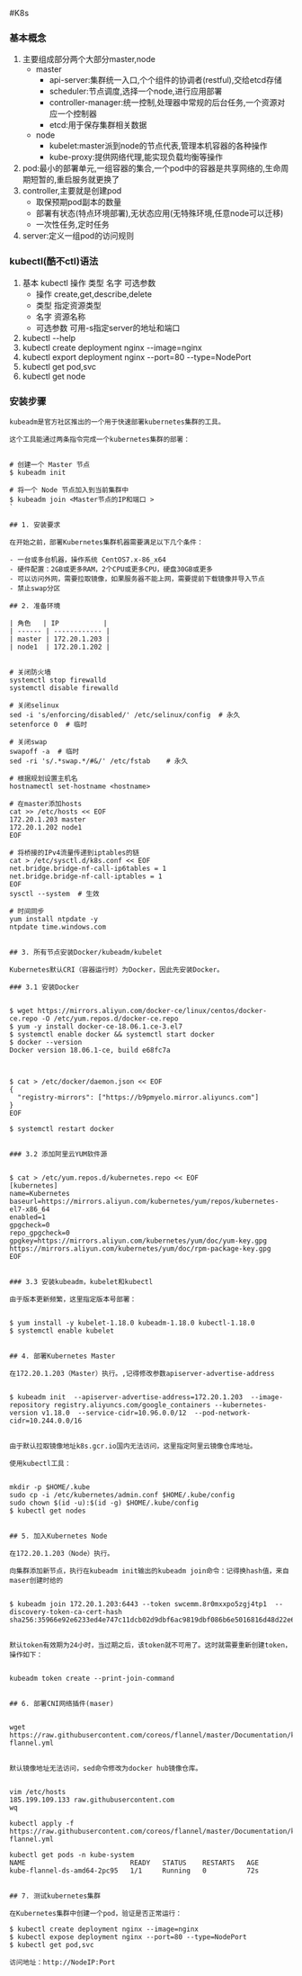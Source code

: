 #K8s
### 基本概念
1. 主要组成部分两个大部分master,node
    - master
        * api-server:集群统一入口,个个组件的协调者(restful),交给etcd存储
        * scheduler:节点调度,选择一个node,进行应用部署
        * controller-manager:统一控制,处理器中常规的后台任务,一个资源对应一个控制器
        * etcd:用于保存集群相关数据
    - node
        * kubelet:master派到node的节点代表,管理本机容器的各种操作 
        * kube-proxy:提供网络代理,能实现负载均衡等操作
2. pod:最小的部署单元,一组容器的集合,一个pod中的容器是共享网络的,生命周期短暂的,重启服务就更换了
3. controller,主要就是创建pod
    - 取保预期pod副本的数量 
    - 部署有状态(特点环境部署),无状态应用(无特殊环境,任意node可以迁移)
    - 一次性任务,定时任务                
4. server:定义一组pod的访问规则

### kubectl(酷不ctl)语法
1. 基本 kubectl 操作 类型 名字 可选参数
    - 操作 create,get,describe,delete
    - 类型 指定资源类型  
    - 名字 资源名称
    - 可选参数 可用-s指定server的地址和端口
2. kubectl --help
3. kubectl create deployment nginx --image=nginx
4. kubectl export deployment nginx --port=80 --type=NodePort
5. kubectl get pod,svc
6. kubectl get node 

### 安装步骤
```
kubeadm是官方社区推出的一个用于快速部署kubernetes集群的工具。

这个工具能通过两条指令完成一个kubernetes集群的部署：


# 创建一个 Master 节点
$ kubeadm init

# 将一个 Node 节点加入到当前集群中
$ kubeadm join <Master节点的IP和端口 >
`

## 1. 安装要求

在开始之前，部署Kubernetes集群机器需要满足以下几个条件：

- 一台或多台机器，操作系统 CentOS7.x-86_x64
- 硬件配置：2GB或更多RAM，2个CPU或更多CPU，硬盘30GB或更多
- 可以访问外网，需要拉取镜像，如果服务器不能上网，需要提前下载镜像并导入节点
- 禁止swap分区

## 2. 准备环境

| 角色   | IP           |
| ------ | ------------ |
| master | 172.20.1.203 |
| node1  | 172.20.1.202 |


# 关闭防火墙
systemctl stop firewalld
systemctl disable firewalld

# 关闭selinux
sed -i 's/enforcing/disabled/' /etc/selinux/config  # 永久
setenforce 0  # 临时

# 关闭swap
swapoff -a  # 临时
sed -ri 's/.*swap.*/#&/' /etc/fstab    # 永久

# 根据规划设置主机名
hostnamectl set-hostname <hostname>

# 在master添加hosts
cat >> /etc/hosts << EOF
172.20.1.203 master
172.20.1.202 node1
EOF

# 将桥接的IPv4流量传递到iptables的链
cat > /etc/sysctl.d/k8s.conf << EOF
net.bridge.bridge-nf-call-ip6tables = 1
net.bridge.bridge-nf-call-iptables = 1
EOF
sysctl --system  # 生效

# 时间同步
yum install ntpdate -y
ntpdate time.windows.com


## 3. 所有节点安装Docker/kubeadm/kubelet

Kubernetes默认CRI（容器运行时）为Docker，因此先安装Docker。

### 3.1 安装Docker


$ wget https://mirrors.aliyun.com/docker-ce/linux/centos/docker-ce.repo -O /etc/yum.repos.d/docker-ce.repo
$ yum -y install docker-ce-18.06.1.ce-3.el7
$ systemctl enable docker && systemctl start docker
$ docker --version
Docker version 18.06.1-ce, build e68fc7a



$ cat > /etc/docker/daemon.json << EOF
{
  "registry-mirrors": ["https://b9pmyelo.mirror.aliyuncs.com"]
}
EOF

$ systemctl restart docker


### 3.2 添加阿里云YUM软件源


$ cat > /etc/yum.repos.d/kubernetes.repo << EOF
[kubernetes]
name=Kubernetes
baseurl=https://mirrors.aliyun.com/kubernetes/yum/repos/kubernetes-el7-x86_64
enabled=1
gpgcheck=0
repo_gpgcheck=0
gpgkey=https://mirrors.aliyun.com/kubernetes/yum/doc/yum-key.gpg https://mirrors.aliyun.com/kubernetes/yum/doc/rpm-package-key.gpg
EOF


### 3.3 安装kubeadm，kubelet和kubectl

由于版本更新频繁，这里指定版本号部署：


$ yum install -y kubelet-1.18.0 kubeadm-1.18.0 kubectl-1.18.0
$ systemctl enable kubelet


## 4. 部署Kubernetes Master

在172.20.1.203（Master）执行。,记得修改参数apiserver-advertise-address


$ kubeadm init  --apiserver-advertise-address=172.20.1.203  --image-repository registry.aliyuncs.com/google_containers --kubernetes-version v1.18.0  --service-cidr=10.96.0.0/12  --pod-network-cidr=10.244.0.0/16


由于默认拉取镜像地址k8s.gcr.io国内无法访问，这里指定阿里云镜像仓库地址。

使用kubectl工具：


mkdir -p $HOME/.kube
sudo cp -i /etc/kubernetes/admin.conf $HOME/.kube/config
sudo chown $(id -u):$(id -g) $HOME/.kube/config
$ kubectl get nodes


## 5. 加入Kubernetes Node

在172.20.1.203（Node）执行。

向集群添加新节点，执行在kubeadm init输出的kubeadm join命令：记得换hash值，来自maser创建时给的


$ kubeadm join 172.20.1.203:6443 --token swcemm.8r0mxxpo5zgj4tp1  --discovery-token-ca-cert-hash sha256:35966e92e6233ed4e747c11dcb02d9dbf6ac9819dbf086b6e5016816d48d22e6


默认token有效期为24小时，当过期之后，该token就不可用了。这时就需要重新创建token，操作如下：


kubeadm token create --print-join-command


## 6. 部署CNI网络插件(maser)


wget https://raw.githubusercontent.com/coreos/flannel/master/Documentation/kube-flannel.yml


默认镜像地址无法访问，sed命令修改为docker hub镜像仓库。


vim /etc/hosts
185.199.109.133 raw.githubusercontent.com
wq

kubectl apply -f https://raw.githubusercontent.com/coreos/flannel/master/Documentation/kube-flannel.yml

kubectl get pods -n kube-system
NAME                          READY   STATUS    RESTARTS   AGE
kube-flannel-ds-amd64-2pc95   1/1     Running   0          72s


## 7. 测试kubernetes集群

在Kubernetes集群中创建一个pod，验证是否正常运行：

$ kubectl create deployment nginx --image=nginx
$ kubectl expose deployment nginx --port=80 --type=NodePort
$ kubectl get pod,svc

访问地址：http://NodeIP:Port  





```